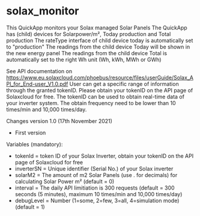 # solax_monitor

This QuickApp monitors your Solax managed Solar Panels
The QuickApp has (child) devices for Solarpower/m², Today production and Total production 
The rateType interface of child device today is automatically set to "production"
The readings from the child device Today will be shown in the new energy panel 
The readings from the child device Total is automatically set to the right Wh unit (Wh, kWh, MWh or GWh) 

See API documentation on https://www.eu.solaxcloud.com/phoebus/resource/files/userGuide/Solax_API_for_End-user_V1.0.pdf
User can get a specific range of information through the granted tokenID. Please obtain your tokenID on the API page of Solaxcloud for free.
The tokenID can be used to obtain real-time data of your inverter system. The obtain frequency need to be lower than 10 times/min and 10,000 times/day.


Changes version 1.0 (17th November 2021)
- First version


Variables (mandatory): 
- tokenId = token ID of your Solax Inverter, obtain your tokenID on the API page of Solaxcloud for free
- inverterSN = Unique identifier (Serial No.) of your Solax inverter
- solarM2 = The amount of m2 Solar Panels (use . for decimals) for calculating Solar Power m² (default = 0)
- interval = The daily API limitiation is 300 requests (default = 300 seconds (5 minutes), maximum 10 times/min and 10,000 times/day)
- debugLevel = Number (1=some, 2=few, 3=all, 4=simulation mode) (default = 1)
